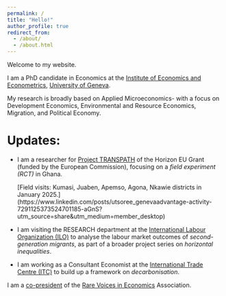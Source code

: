 ```yaml
---
permalink: /
title: "Hello!"
author_profile: true
redirect_from: 
  - /about/
  - /about.html
---
```


Welcome to my website.

I am a PhD candidate in Economics at the [Institute of Economics and Econometrics](https://www.unige.ch/gsem/en/research/institutes/iee/), [University of Geneva](https://www.unige.ch/).

My research is broadly based on Applied Microeconomics- with a focus on Development Economics, Environmental and Resource Economics, Migration, and Political Economy. 

Updates:
======
<!--  - **August, 2023:** -->
- I am a researcher for [Project TRANSPATH](https://transpath.eu/partners) of the Horizon EU Grant (funded by the European Commission), focusing on a _field experiment (RCT)_ in Ghana.
  <p> [Field visits: Kumasi, Juaben, Apemso, Agona, Nkawie districts in January 2025.](https://www.linkedin.com/posts/utsoree_genevaadvantage-activity-7291125373524701185-aGnS?utm_source=share&utm_medium=member_desktop) </p>
<!--  - **April, 2024:** -->
- I am visiting the RESEARCH department at the [International Labour Organization (ILO)](https://www.ilo.org/) to analyse the labour market outcomes of _second-generation migrants_, as part of a broader project series on _horizontal inequalities_.
<!--  - **October, 2024:** -->
- I am working as a Consultant Economist at the [International Trade Centre (ITC)](https://www.intracen.org/) to build up a framework on _decarbonisation_.

I am a [co-president](https://www.rarevoicesineconomics.com/team) of the [Rare Voices in Economics](https://www.rarevoicesineconomics.com/) Association.


<!-- 
- Check out our latest activity, we organised the annual flagship event: [3rd Rare Voices in Economics Conference](https://www.rarevoicesineconomics.com/conference-2024); September 9 & 10, 2024.
-->

  
